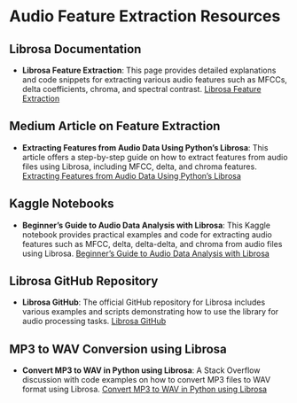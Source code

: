 # Audio Feature Extraction Resources

## Librosa Documentation
- **Librosa Feature Extraction**: This page provides detailed explanations and code snippets for extracting various audio features such as MFCCs, delta coefficients, chroma, and spectral contrast. [Librosa Feature Extraction](https://librosa.org/doc/latest/feature.html)

## Medium Article on Feature Extraction
- **Extracting Features from Audio Data Using Python’s Librosa**: This article offers a step-by-step guide on how to extract features from audio files using Librosa, including MFCC, delta, and chroma features. [Extracting Features from Audio Data Using Python’s Librosa](https://towardsdatascience.com/extract-features-of-music-75a3f9bc265d)

## Kaggle Notebooks
- **Beginner’s Guide to Audio Data Analysis with Librosa**: This Kaggle notebook provides practical examples and code for extracting audio features such as MFCC, delta, delta-delta, and chroma from audio files using Librosa. [Beginner’s Guide to Audio Data Analysis with Librosa](https://www.kaggle.com/code/fizzbuzz/beginner-s-guide-to-audio-data-analysis)

## Librosa GitHub Repository
- **Librosa GitHub**: The official GitHub repository for Librosa includes various examples and scripts demonstrating how to use the library for audio processing tasks. [Librosa GitHub](https://github.com/librosa/librosa)

## MP3 to WAV Conversion using Librosa
- **Convert MP3 to WAV in Python using Librosa**: A Stack Overflow discussion with code examples on how to convert MP3 files to WAV format using Librosa. [Convert MP3 to WAV in Python using Librosa](https://stackoverflow.com/questions/57729553/how-can-i-convert-an-mp3-to-wav-with-librosa)